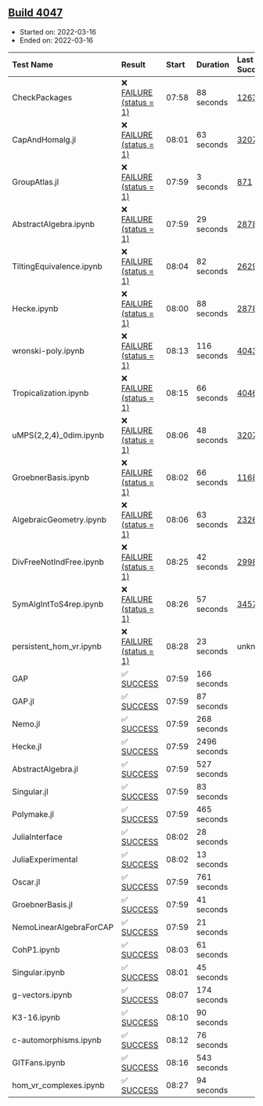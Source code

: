 ## [Build 4047](https://oscarci.mathematik.uni-kl.de/job/oscar-stable/4047/)

* Started on: 2022-03-16
* Ended on: 2022-03-16

| Test Name    | Result | Start | Duration | Last Success | First Failure |
|:-------------|:-------|:------|:---------|:-------------|:--------------|
| CheckPackages | ❌ [FAILURE (status = 1)](https://oscarci.mathematik.uni-kl.de/job/oscar-stable/4047/artifact/logs/build-4047/CheckPackages.log) | 07:58 | 88 seconds | [1263](https://oscarci.mathematik.uni-kl.de/job/oscar-stable/1263/) | [1264](https://oscarci.mathematik.uni-kl.de/job/oscar-stable/1264/) |
| CapAndHomalg.jl | ❌ [FAILURE (status = 1)](https://oscarci.mathematik.uni-kl.de/job/oscar-stable/4047/artifact/logs/build-4047/CapAndHomalg.jl.log) | 08:01 | 63 seconds | [3207](https://oscarci.mathematik.uni-kl.de/job/oscar-stable/3207/) | [3208](https://oscarci.mathematik.uni-kl.de/job/oscar-stable/3208/) |
| GroupAtlas.jl | ❌ [FAILURE (status = 1)](https://oscarci.mathematik.uni-kl.de/job/oscar-stable/4047/artifact/logs/build-4047/GroupAtlas.jl.log) | 07:59 | 3 seconds | [871](https://oscarci.mathematik.uni-kl.de/job/oscar-stable/871/) | [872](https://oscarci.mathematik.uni-kl.de/job/oscar-stable/872/) |
| AbstractAlgebra.ipynb | ❌ [FAILURE (status = 1)](https://oscarci.mathematik.uni-kl.de/job/oscar-stable/4047/artifact/logs/build-4047/AbstractAlgebra.ipynb.log) | 07:59 | 29 seconds | [2878](https://oscarci.mathematik.uni-kl.de/job/oscar-stable/2878/) | [2879](https://oscarci.mathematik.uni-kl.de/job/oscar-stable/2879/) |
| TiltingEquivalence.ipynb | ❌ [FAILURE (status = 1)](https://oscarci.mathematik.uni-kl.de/job/oscar-stable/4047/artifact/logs/build-4047/TiltingEquivalence.ipynb.log) | 08:04 | 82 seconds | [2629](https://oscarci.mathematik.uni-kl.de/job/oscar-stable/2629/) | [2630](https://oscarci.mathematik.uni-kl.de/job/oscar-stable/2630/) |
| Hecke.ipynb | ❌ [FAILURE (status = 1)](https://oscarci.mathematik.uni-kl.de/job/oscar-stable/4047/artifact/logs/build-4047/Hecke.ipynb.log) | 08:00 | 88 seconds | [2878](https://oscarci.mathematik.uni-kl.de/job/oscar-stable/2878/) | [2879](https://oscarci.mathematik.uni-kl.de/job/oscar-stable/2879/) |
| wronski-poly.ipynb | ❌ [FAILURE (status = 1)](https://oscarci.mathematik.uni-kl.de/job/oscar-stable/4047/artifact/logs/build-4047/wronski-poly.ipynb.log) | 08:13 | 116 seconds | [4043](https://oscarci.mathematik.uni-kl.de/job/oscar-stable/4043/) | [4044](https://oscarci.mathematik.uni-kl.de/job/oscar-stable/4044/) |
| Tropicalization.ipynb | ❌ [FAILURE (status = 1)](https://oscarci.mathematik.uni-kl.de/job/oscar-stable/4047/artifact/logs/build-4047/Tropicalization.ipynb.log) | 08:15 | 66 seconds | [4046](https://oscarci.mathematik.uni-kl.de/job/oscar-stable/4046/) | [4047](https://oscarci.mathematik.uni-kl.de/job/oscar-stable/4047/) |
| uMPS(2,2,4)_0dim.ipynb | ❌ [FAILURE (status = 1)](https://oscarci.mathematik.uni-kl.de/job/oscar-stable/4047/artifact/logs/build-4047/uMPS-2-2-4-_0dim.ipynb.log) | 08:06 | 48 seconds | [3207](https://oscarci.mathematik.uni-kl.de/job/oscar-stable/3207/) | [3208](https://oscarci.mathematik.uni-kl.de/job/oscar-stable/3208/) |
| GroebnerBasis.ipynb | ❌ [FAILURE (status = 1)](https://oscarci.mathematik.uni-kl.de/job/oscar-stable/4047/artifact/logs/build-4047/GroebnerBasis.ipynb.log) | 08:02 | 66 seconds | [1168](https://oscarci.mathematik.uni-kl.de/job/oscar-stable/1168/) | [1169](https://oscarci.mathematik.uni-kl.de/job/oscar-stable/1169/) |
| AlgebraicGeometry.ipynb | ❌ [FAILURE (status = 1)](https://oscarci.mathematik.uni-kl.de/job/oscar-stable/4047/artifact/logs/build-4047/AlgebraicGeometry.ipynb.log) | 08:06 | 63 seconds | [2326](https://oscarci.mathematik.uni-kl.de/job/oscar-stable/2326/) | [2327](https://oscarci.mathematik.uni-kl.de/job/oscar-stable/2327/) |
| DivFreeNotIndFree.ipynb | ❌ [FAILURE (status = 1)](https://oscarci.mathematik.uni-kl.de/job/oscar-stable/4047/artifact/logs/build-4047/DivFreeNotIndFree.ipynb.log) | 08:25 | 42 seconds | [2998](https://oscarci.mathematik.uni-kl.de/job/oscar-stable/2998/) | [2999](https://oscarci.mathematik.uni-kl.de/job/oscar-stable/2999/) |
| SymAlgIntToS4rep.ipynb | ❌ [FAILURE (status = 1)](https://oscarci.mathematik.uni-kl.de/job/oscar-stable/4047/artifact/logs/build-4047/SymAlgIntToS4rep.ipynb.log) | 08:26 | 57 seconds | [3457](https://oscarci.mathematik.uni-kl.de/job/oscar-stable/3457/) | [3458](https://oscarci.mathematik.uni-kl.de/job/oscar-stable/3458/) |
| persistent_hom_vr.ipynb | ❌ [FAILURE (status = 1)](https://oscarci.mathematik.uni-kl.de/job/oscar-stable/4047/artifact/logs/build-4047/persistent_hom_vr.ipynb.log) | 08:28 | 23 seconds | unknown | unknown |
| GAP | ✅ [SUCCESS](https://oscarci.mathematik.uni-kl.de/job/oscar-stable/4047/artifact/logs/build-4047/GAP.log) | 07:59 | 166 seconds |  |  |
| GAP.jl | ✅ [SUCCESS](https://oscarci.mathematik.uni-kl.de/job/oscar-stable/4047/artifact/logs/build-4047/GAP.jl.log) | 07:59 | 87 seconds |  |  |
| Nemo.jl | ✅ [SUCCESS](https://oscarci.mathematik.uni-kl.de/job/oscar-stable/4047/artifact/logs/build-4047/Nemo.jl.log) | 07:59 | 268 seconds |  |  |
| Hecke.jl | ✅ [SUCCESS](https://oscarci.mathematik.uni-kl.de/job/oscar-stable/4047/artifact/logs/build-4047/Hecke.jl.log) | 07:59 | 2496 seconds |  |  |
| AbstractAlgebra.jl | ✅ [SUCCESS](https://oscarci.mathematik.uni-kl.de/job/oscar-stable/4047/artifact/logs/build-4047/AbstractAlgebra.jl.log) | 07:59 | 527 seconds |  |  |
| Singular.jl | ✅ [SUCCESS](https://oscarci.mathematik.uni-kl.de/job/oscar-stable/4047/artifact/logs/build-4047/Singular.jl.log) | 07:59 | 83 seconds |  |  |
| Polymake.jl | ✅ [SUCCESS](https://oscarci.mathematik.uni-kl.de/job/oscar-stable/4047/artifact/logs/build-4047/Polymake.jl.log) | 07:59 | 465 seconds |  |  |
| JuliaInterface | ✅ [SUCCESS](https://oscarci.mathematik.uni-kl.de/job/oscar-stable/4047/artifact/logs/build-4047/JuliaInterface.log) | 08:02 | 28 seconds |  |  |
| JuliaExperimental | ✅ [SUCCESS](https://oscarci.mathematik.uni-kl.de/job/oscar-stable/4047/artifact/logs/build-4047/JuliaExperimental.log) | 08:02 | 13 seconds |  |  |
| Oscar.jl | ✅ [SUCCESS](https://oscarci.mathematik.uni-kl.de/job/oscar-stable/4047/artifact/logs/build-4047/Oscar.jl.log) | 07:59 | 761 seconds |  |  |
| GroebnerBasis.jl | ✅ [SUCCESS](https://oscarci.mathematik.uni-kl.de/job/oscar-stable/4047/artifact/logs/build-4047/GroebnerBasis.jl.log) | 07:59 | 41 seconds |  |  |
| NemoLinearAlgebraForCAP | ✅ [SUCCESS](https://oscarci.mathematik.uni-kl.de/job/oscar-stable/4047/artifact/logs/build-4047/NemoLinearAlgebraForCAP.log) | 07:59 | 21 seconds |  |  |
| CohP1.ipynb | ✅ [SUCCESS](https://oscarci.mathematik.uni-kl.de/job/oscar-stable/4047/artifact/logs/build-4047/CohP1.ipynb.log) | 08:03 | 61 seconds |  |  |
| Singular.ipynb | ✅ [SUCCESS](https://oscarci.mathematik.uni-kl.de/job/oscar-stable/4047/artifact/logs/build-4047/Singular.ipynb.log) | 08:01 | 45 seconds |  |  |
| g-vectors.ipynb | ✅ [SUCCESS](https://oscarci.mathematik.uni-kl.de/job/oscar-stable/4047/artifact/logs/build-4047/g-vectors.ipynb.log) | 08:07 | 174 seconds |  |  |
| K3-16.ipynb | ✅ [SUCCESS](https://oscarci.mathematik.uni-kl.de/job/oscar-stable/4047/artifact/logs/build-4047/K3-16.ipynb.log) | 08:10 | 90 seconds |  |  |
| c-automorphisms.ipynb | ✅ [SUCCESS](https://oscarci.mathematik.uni-kl.de/job/oscar-stable/4047/artifact/logs/build-4047/c-automorphisms.ipynb.log) | 08:12 | 76 seconds |  |  |
| GITFans.ipynb | ✅ [SUCCESS](https://oscarci.mathematik.uni-kl.de/job/oscar-stable/4047/artifact/logs/build-4047/GITFans.ipynb.log) | 08:16 | 543 seconds |  |  |
| hom_vr_complexes.ipynb | ✅ [SUCCESS](https://oscarci.mathematik.uni-kl.de/job/oscar-stable/4047/artifact/logs/build-4047/hom_vr_complexes.ipynb.log) | 08:27 | 94 seconds |  |  |
